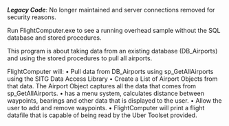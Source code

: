 ***Legacy Code***: No longer maintained and server connections removed for security reasons.

Run FlightComputer.exe to see a running overhead sample without the SQL database and stored procedures.

This program is about taking data from an existing database (DB_Airports) and using the stored procedures to pull all airports. 

FlightComputer will:
•	Pull data from DB_Airports using sp_GetAllAirports using the SITG Data Access Library
•	Create a List of Airport Objects from that data. The Airport Object captures all the data that comes from sp_GetAllAirports.
•	has a menu system, calculates distance between waypoints, bearings and other data that is displayed to the user.
•	Allow the user to add and remove waypoints.
•	FlightComputer will print a flight datafile that is capable of being read by the Uber Toolset provided. 
